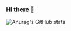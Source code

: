 ### Hi there 👋

![Anurag's GitHub stats](https://github-readme-stats.vercel.app/api?username=sstipdev&show_icons=true&theme=radical)
